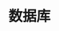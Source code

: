 ---
layout: posts_by_category
categories: database
title: 数据库
permalink: /category/database.html
---